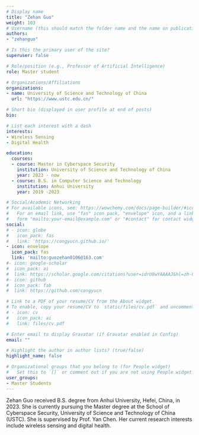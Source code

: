 ```yaml
---
# Display name
title: "Zehan Guo"
weight: 103
# Username (this should match the folder name and the name on publications)
authors:
- "zehanguo"

# Is this the primary user of the site?
superuser: false

# Role/position (e.g., Professor of Artificial Intelligence)
role: Master student

# Organizations/Affiliations
organizations:
- name: University of Science and Technology of China
  url: "https://www.ustc.edu.cn/"

# Short bio (displayed in user profile at end of posts)
bio:

# List each interest with a dash
interests:
- Wireless Sensing
- Digital Health

education:
  courses:
  - course: Master in Cyberspace Security
    institution: University of Science and Technology of China
    year: 2023 - now
  - course: B.S. in Computer Science and Technology
    institution: Anhui University
    year: 2019 -2023

# Social/Academic Networking
# For available icons, see: https://wowchemy.com/docs/page-builder/#icons
#   For an email link, use "fas" icon pack, "envelope" icon, and a link in the
#   form "mailto:your-email@example.com" or "#contact" for contact widget.
social:
# - icon: globe
#   icon_pack: fas
#   link: 'https://congyucn.github.io/'
- icon: envelope
  icon_pack: fas
  link: 'mailto:guozehan0106@163.com'
#- icon: google-scholar
#  icon_pack: ai
#  link: https://scholar.google.com/citations?user=idrU8wYAAAAJ&hl=zh-CN
#- icon: github
#  icon_pack: fab
#  link: https://github.com/congyucn

# Link to a PDF of your resume/CV from the About widget.
# To enable, copy your resume/CV to `static/files/cv.pdf` and uncomment the lines below.
# - icon: cv
#   icon_pack: ai
#   link: files/cv.pdf

# Enter email to display Gravatar (if Gravatar enabled in Config)
email: ""

# Highlight the author in author lists? (true/false)
highlight_name: false

# Organizational groups that you belong to (for People widget)
#   Set this to `[]` or comment out if you are not using People widget.
user_groups:
- Master Students
---
```


Zehan Guo received B.S. degree from Anhui University, Hefei, China, in 2023. She is currently pursuing the Master degree at the School of Cyberspace Security, University of Science and Technology of China (USTC). She is supervised by Prof. Yan Chen. Her current research interests include wireless sensing and digital health.